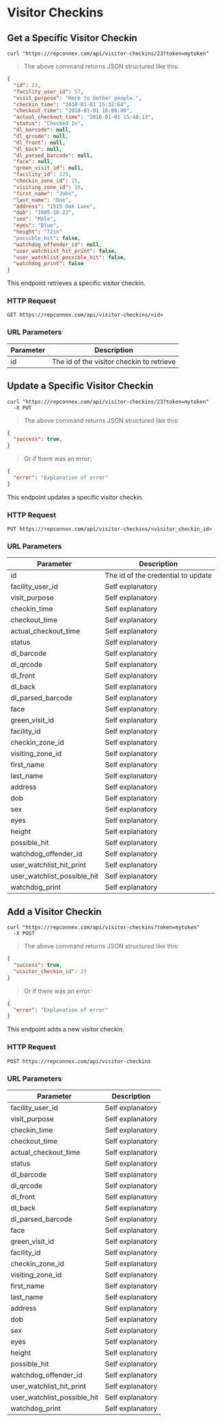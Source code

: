 # Visitor Checkins

## Get a Specific Visitor Checkin

```shell
curl "https://repconnex.com/api/visitor-checkins/23?token=mytoken"
```

> The above command returns JSON structured like this:

```json
{
  "id": 23,
  "facility_user_id": 57,             
  "visit_purpose": "Here to bother people.",
  "checkin_time": "2018-01-01 15:32:64",
  "checkout_time": "2018-01-01 16:00:00",
  "actual_checkout_time": "2018-01-01 15:48:13",
  "status": "Checked In",
  "dl_barcode": null,
  "dl_qrcode": null,
  "dl_front": null,
  "dl_back": null,
  "dl_parsed_barcode": null,
  "face": null,
  "green_visit_id": null,
  "facility_id": 125,
  "checkin_zone_id": 15,
  "visiting_zone_id": 16,
  "first_name": "John",
  "last_name": "Doe",
  "address": "1515 Oak Lane",
  "dob": "1985-10-23",
  "sex": "Male",
  "eyes": "Blue",
  "height": "72in"
  "possible_hit": false,
  "watchdog_offender_id": null,
  "user_watchlist_hit_print": false,
  "user_watchlist_possible_hit": false,
  "watchdog_print": false  
}
```

This endpoint retrieves a specific visitor checkin.

### HTTP Request

`GET https://repconnex.com/api/visitor-checkins/<id>`

### URL Parameters

Parameter | Description
--------- | -----------
id | The id of the visitor checkin to retrieve

## Update a Specific Visitor Checkin

```shell
curl "https://repconnex.com/api/visitor-checkins/23?token=mytoken"
  -X PUT
```

> The above command returns JSON structured like this:

```json
{
  "success": true,
}
```

> Or if there was an error:

```json
{
  "error": "Explanation of error"
}
```

This endpoint updates a specific visitor checkin.

### HTTP Request

`PUT https://repconnex.com/api/visitor-checkins/<visitor_checkin_id>`

### URL Parameters

Parameter | Description
--------- | -----------
id | The id of the credential to update
facility_user_id             | Self explanatory
visit_purpose                | Self explanatory
checkin_time                 | Self explanatory
checkout_time                | Self explanatory
actual_checkout_time         | Self explanatory
status                       | Self explanatory
dl_barcode                   | Self explanatory
dl_qrcode                    | Self explanatory
dl_front                     | Self explanatory
dl_back                      | Self explanatory
dl_parsed_barcode            | Self explanatory
face                         | Self explanatory
green_visit_id               | Self explanatory
facility_id                  | Self explanatory
checkin_zone_id              | Self explanatory
visiting_zone_id             | Self explanatory
first_name                   | Self explanatory
last_name                    | Self explanatory
address                      | Self explanatory
dob                          | Self explanatory
sex                          | Self explanatory
eyes                         | Self explanatory
height                       | Self explanatory
possible_hit                 | Self explanatory
watchdog_offender_id         | Self explanatory
user_watchlist_hit_print     | Self explanatory
user_watchlist_possible_hit  | Self explanatory
watchdog_print               | Self explanatory

## Add a Visitor Checkin

```shell
curl "https://repconnex.com/api/visitor-checkins?token=mytoken"
  -X POST
```

> The above command returns JSON structured like this:

```json
{
  "success": true,
  "visitor_checkin_id": 23
}
```

> Or if there was an error:

```json
{
  "error": "Explanation of error"
}
```

This endpoint adds a new visitor checkin.

### HTTP Request

`POST https://repconnex.com/api/visitor-checkins`

### URL Parameters

Parameter | Description
--------- | -----------
facility_user_id             | Self explanatory
visit_purpose                | Self explanatory
checkin_time                 | Self explanatory
checkout_time                | Self explanatory
actual_checkout_time         | Self explanatory
status                       | Self explanatory
dl_barcode                   | Self explanatory
dl_qrcode                    | Self explanatory
dl_front                     | Self explanatory
dl_back                      | Self explanatory
dl_parsed_barcode            | Self explanatory
face                         | Self explanatory
green_visit_id               | Self explanatory
facility_id                  | Self explanatory
checkin_zone_id              | Self explanatory
visiting_zone_id             | Self explanatory
first_name                   | Self explanatory
last_name                    | Self explanatory
address                      | Self explanatory
dob                          | Self explanatory
sex                          | Self explanatory
eyes                         | Self explanatory
height                       | Self explanatory
possible_hit                 | Self explanatory
watchdog_offender_id         | Self explanatory
user_watchlist_hit_print     | Self explanatory
user_watchlist_possible_hit  | Self explanatory
watchdog_print               | Self explanatory
